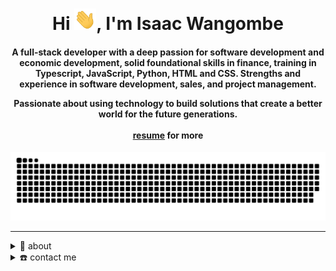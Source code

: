 <div align="center">
<h1 align="center">Hi <img width="35" src="https://github.com/1999AZZAR/1999AZZAR/blob/main/resources/img/waving.gif">, I'm Isaac Wangombe</h1>
<h4 align="center">A full-stack developer with a deep passion for software development and economic development, solid foundational skills in finance, training in Typescript, JavaScript, Python, HTML and CSS. Strengths and experience in software development, sales, and project management.

Passionate about using technology to build solutions that create a better world for the future generations. <br><br><a href="https://drive.google.com/file/d/19ds8dHDy86_kRA16HXh7j-pmxvhhG-LE/view" target="_blank">resume</a> for more</h4>

</div>

<div align="center">
  <a href="https://1999azzar.github.io/1999AZZAR/">
  <img  src="https://github.com/1999AZZAR/1999AZZAR/blob/main/resources/img/grid-snake.svg"
       alt="snake" /></a>
</div>

---

<details>
  <summary>🧮 about</summary>
<div>
<samp>
<h2 align="center">About Me</h2>
  <ul>
<li>🌱 <b>Core Languages</b>: Python, Javascript, Typescript.</li>
<li>🌱 <b>Main Frameworks</b>: Django, Angular & React.</li>
<li>🎯 <b>Check out my portfolio</b>: <a href="https://isaacwangombe.github.io/isaac-wangombe-portfolio/">Problem-Solving</a>, ⭐️ rate the projects and leave comments if you like them 🤩.</li>
<li>🤔 <b>I’m currently open for</b>: A new job opportunity, <a href="https://drive.google.com/file/d/19ds8dHDy86_kRA16HXh7j-pmxvhhG-LE/view">LINK TO MY RESUME</a>.</li>
<li>📫 <b>How to reach me</b>: Catch and follow me from the below links :point_down:, in addition to follow me here.</li>
<li>😄 <b>Fun fact</b>: Codeing(💻), Traveling(🌍), and Photography(📷).</li>
        </ul>
 </samp>
</div>
</details>

<details>
  <summary>☎️ contact me</summary>
<div>
  <samp>
    <h2 align="center">you can reach me by:</h2>
    <p align="center">
      <br/>
      <a href="https://www.linkedin.com/in/isaacwangombe/" target="blank"><img align="center"
         src="https://img.shields.io/badge/linkedin-%231DA1F2.svg?style=for-the-badge&logo=linkedin&logoColor=white"
         alt="azzar" height="30"/></a>
      <a href="mailto:isaacwangombe5.@gmail.com" target="blank"><img align="center"
         src="https://img.shields.io/badge/gmail-EA4335.svg?style=for-the-badge&logo=gmail&logoColor=white"
         alt="azzar" height="30"/></a>
    </p>
  <p align="center">
      <a href="https://instagram.com/azzar_budiyanto" target="blank"><img align="center"
         src="https://img.shields.io/badge/instagram-%23E4405F.svg?style=for-the-badge&logo=Instagram&logoColor=white"
         alt="azzar" height="30"/></a>
      <a href="https://wa.me/+245706551542" target="blank"><img align="center"
         src="https://img.shields.io/badge/whatsapp-4B7F1.svg?style=for-the-badge&logo=whatsapp&logoColor=white"
         alt="azzar" height="30"/></a>
      <br>
    </p>
  </samp>
</div>
</details>
